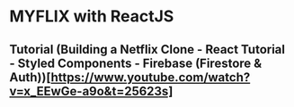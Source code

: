 # MYFLIX with ReactJS

## Tutorial (Building a Netflix Clone - React Tutorial - Styled Components - Firebase (Firestore & Auth))[https://www.youtube.com/watch?v=x_EEwGe-a9o&t=25623s]
